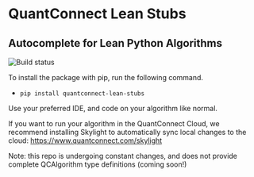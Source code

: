 # QuantConnect Lean Stubs
## Autocomplete for Lean Python Algorithms

![Build status](https://api.travis-ci.com/QuantConnect/quantconnect-lean-stubs.svg?branch=master)

To install the package with pip, run the following command.

 * `pip install quantconnect-lean-stubs`

Use your preferred IDE, and code on your algorithm like normal.

If you want to run your algorithm in the QuantConnect Cloud, we recommend installing Skylight to automatically sync local changes to the cloud: https://www.quantconnect.com/skylight

Note: this repo is undergoing constant changes, and does not provide complete QCAlgorithm type definitions (coming soon!)